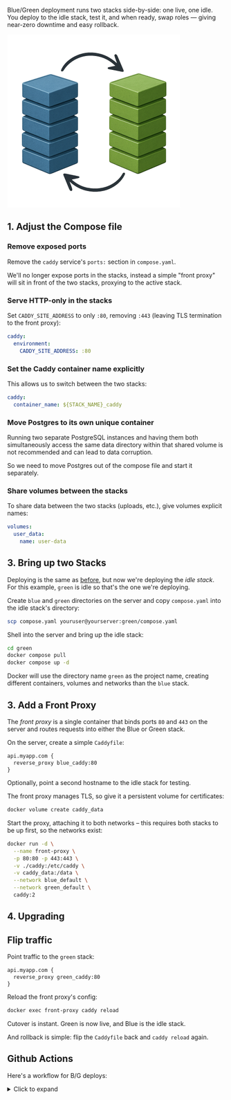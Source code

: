 Blue/Green deployment runs two stacks side-by-side: one live, one idle. You
deploy to the idle stack, test it, and when ready, swap roles — giving
near-zero downtime and easy rollback.

![Blue/Green](assets/bluegreen.png)

## 1. Adjust the Compose file

### Remove exposed ports

Remove the `caddy` service's `ports:` section in `compose.yaml`.

We'll no longer expose ports in the stacks, instead a simple "front proxy" will
sit in front of the two stacks, proxying to the active stack.

### Serve HTTP-only in the stacks

Set `CADDY_SITE_ADDRESS` to only `:80`, removing `:443` (leaving TLS
termination to the front proxy):

```yaml title="compose.yaml"
caddy:
  environment:
    CADDY_SITE_ADDRESS: :80
```

### Set the Caddy container name explicitly

This allows us to switch between the two stacks:

```yaml title="compose.yaml"
caddy:
  container_name: ${STACK_NAME}_caddy
```

### Move Postgres to its own unique container

Running two separate PostgreSQL instances and having them both simultaneously
access the same data directory within that shared volume is not recommended and
can lead to data corruption.

So we need to move Postgres out of the compose file and start it separately.

### Share volumes between the stacks

To share data between the two stacks (uploads, etc.), give volumes explicit
names:

```yaml title="compose.yaml"
volumes:
  user_data:
    name: user-data
```

## 3. Bring up two Stacks

Deploying is the same as [before](deploying.md), but now we're deploying the
_idle stack_. For this example, `green` is idle so that's the one we're
deploying.

Create `blue` and `green` directories on the server and copy `compose.yaml`
into the idle stack's directory:

```sh
scp compose.yaml youruser@yourserver:green/compose.yaml
```

Shell into the server and bring up the idle stack:

```sh
cd green
docker compose pull
docker compose up -d
```

Docker will use the directory name `green` as the project name, creating
different containers, volumes and networks than the `blue` stack.

## 3. Add a Front Proxy

The _front proxy_ is a single container that binds ports `80` and `443` on the
server and routes requests into either the Blue or Green stack.

On the server, create a simple `Caddyfile`:

```caddyfile title="caddy/Caddyfile"
api.myapp.com {
  reverse_proxy blue_caddy:80
}
```

Optionally, point a second hostname to the idle stack for testing.

The front proxy manages TLS, so give it a persistent volume for certificates:

```sh
docker volume create caddy_data
```

Start the proxy, attaching it to both networks – this requires both stacks to
be up first, so the networks exist:

```sh
docker run -d \
  --name front-proxy \
  -p 80:80 -p 443:443 \
  -v ./caddy:/etc/caddy \
  -v caddy_data:/data \
  --network blue_default \
  --network green_default \
  caddy:2
```

## 4. Upgrading

## Flip traffic

Point traffic to the `green` stack:

```caddyfile title="Caddyfile"
api.myapp.com {
  reverse_proxy green_caddy:80
}
```

Reload the front proxy's config:

```sh
docker exec front-proxy caddy reload
```

Cutover is instant. Green is now live, and Blue is the idle stack.

And rollback is simple: flip the `Caddyfile` back and `caddy reload` again.

## Github Actions

Here's a workflow for B/G deploys:

<details>
<summary>Click to expand</summary>

```yaml title=".github/workflows/ci.yaml"
name: Deploy

on:
  push:
    branches:
      - main

jobs:
  deploy:
    runs-on: ubuntu-latest
    steps:
      - name: Checkout code
        uses: actions/checkout@v4

      - name: Start SSH agent
        uses: webfactory/ssh-agent@v0.9.0
        with:
          ssh-private-key: ${{ secrets.VPS_SSH_KEY }}

      - name: Get the idle stack
        id: idle
        run: |
          ACTIVE=$(ssh -i ~/.ssh/id_rsa -o StrictHostKeyChecking=no \
            ${{ secrets.VPS_USER }}@${{ secrets.VPS_HOST }} \
            'cat active_stack 2>/dev/null || echo blue')

          if [ "$ACTIVE" = "blue" ]; then
            echo "IDLE=green" >> $GITHUB_OUTPUT
          else
            echo "IDLE=blue" >> $GITHUB_OUTPUT
          fi
          echo "ACTIVE=$ACTIVE" >> $GITHUB_OUTPUT

      - name: Copy compose.yaml to idle stack
        uses: appleboy/scp-action@master
        with:
          host: ${{ secrets.VPS_HOST }}
          username: ${{ secrets.VPS_USER }}
          port: 22
          key: ${{ secrets.VPS_SSH_KEY }}
          source: "compose.yaml"
          target: "${{ steps.idle.outputs.IDLE }}/"

      - name: Deploy idle stack
        uses: appleboy/ssh-action@v1.0.3
        with:
          host: ${{ secrets.VPS_HOST }}
          username: ${{ secrets.VPS_USER }}
          key: ${{ secrets.VPS_SSH_KEY }}
          envs: GHCR_PAT
          script: |
            set -euo pipefail
            echo "${{ steps.idle.outputs.ACTIVE }}" > active_stack
            cd ${{ steps.idle.outputs.IDLE }}
            echo "$GHCR_PAT" | docker login ghcr.io -u "${{ github.actor }}" --password-stdin
            DOCKER_CLIENT_TIMEOUT=300 COMPOSE_HTTP_TIMEOUT=300 docker compose pull -q
            STACK_NAME=${{ steps.idle.outputs.IDLE }} docker compose up -d
        env:
          GHCR_PAT: ${{ secrets.GHCR_PAT }}
```

If you want to auto-flip between blue and green, add this extra task:

```yaml
- name: Flip traffic
  uses: appleboy/ssh-action@v1.0.3
  with:
    host: ${{ secrets.VPS_HOST }}
    username: ${{ secrets.VPS_USER }}
    key: ${{ secrets.VPS_SSH_KEY }}
    script: |
      if [ "${{ steps.idle.outputs.IDLE }}" = "blue" ]; then
        sed -i 's/green_caddy/blue_caddy/g' caddy/Caddyfile
      else
        sed -i 's/blue_caddy/green_caddy/g' caddy/Caddyfile
      fi
      docker exec front-proxy caddy reload --config /etc/caddy/Caddyfile
      echo "${{ steps.idle.outputs.IDLE }}" > active_stack
```

</details>
